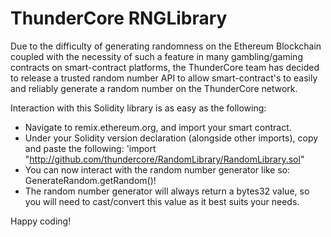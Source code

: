 # ThunderCore RNGLibrary

Due to the difficulty of generating randomness on the Ethereum Blockchain coupled with the necessity of such a feature in many gambling/gaming contracts on smart-contract platforms, the ThunderCore team has decided to release a trusted random number API to allow smart-contract's to easily and reliably generate a random number on the ThunderCore network.

Interaction with this Solidity library is as easy as the following:
* Navigate to remix.ethereum.org, and import your smart contract.
* Under your Solidity version declaration (alongside other imports), copy and paste the following: 'import "http://github.com/thundercore/RandomLibrary/RandomLibrary.sol"
* You can now interact with the random number generator like so: GenerateRandom.getRandom()!
* The random number generator will always return a bytes32 value, so you will need to cast/convert this value as it best suits your needs.

Happy coding!
